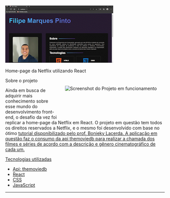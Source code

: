 ![Portfolio](https://github.com/filipeMarques00/portfolio-Filipe/blob/main/Portfolio.gif) 

Home-page da Netflix utilizando React  

<img align="right" height="70px" style="padding: 25px" src="https://upload.wikimedia.org/wikipedia/commons/thumb/0/08/Netflix_2015_logo.svg/799px-Netflix_2015_logo.svg.png" alt="Screenshot do Projeto em funcionamento">

Sobre o projeto

Ainda em busca de adquirir mais conhecimento sobre esse mundo do desenvolvimento front-end, o desafio da vez foi replicar a home-page da Netflix em React. 
O projeto em questão tem todos os direitos reservados a Netflix, e o mesmo foi desenvolvido com base no ótimo <a href="https://www.youtube.com/watch?v=tBweoUiMsDg&t=10491s">tutorial disponibilizado pelo prof. Bonieky Lacerda. A aplicação em questão faz o consumo da api themoviedb para realizar a chamada dos filmes e séries de acordo com a descrição e gênero cinematográfico de cada um. 

Tecnologias utilizadas
- Api: themoviedb 
- React
- CSS
- JavaScript

 ---------------------------

<p align="center">
